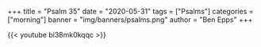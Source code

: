 +++ 
title = "Psalm 35" 
date = "2020-05-31" 
tags = ["Psalms"] 
categories = ["morning"] 
banner = "img/banners/psalms.png" 
author = "Ben Epps"
+++

{{< youtube bi38mk0kqqc >}}
